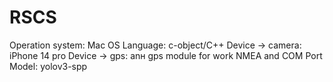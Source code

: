 # RSCS
Operation system: Mac OS
Language: c-object/C++
Device -> camera: iPhone 14 pro
Device -> gps: anн gps module for work NMEA and COM Port 
Model: yolov3-spp


